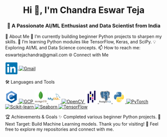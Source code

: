 <h1 align="center">Hi 👋, I'm Chandra Eswar Teja</h1> <h3 align="center">🚀 A Passionate AI/ML Enthusiast and Data Scientist from India</h3> <p align="center"> </p>
🌱 About Me
🔭 I’m currently building beginner Python projects to sharpen my skills.
🌱 I’m learning Python modules like TensorFlow, Keras, and SciPy.
💡 Exploring AI/ML and Data Science concepts.
📫 How to reach me: eswartejachandra@gmail.com
🌐 Connect with Me
<p align="left"> <a href="https://www.linkedin.com/in/eswartejachandra/" target="blank"> <img align="center" src="https://raw.githubusercontent.com/devicons/devicon/master/icons/linkedin/linkedin-original.svg" alt="LinkedIn" width="40" height="40"/> </a> <a href="mailto:eswartejachandra@gmail.com"> <img align="center" src="https://img.icons8.com/color/48/000000/gmail.png" alt="Gmail" width="40" height="40"/> </a> </p>
🛠️ Languages and Tools
<p align="left"> <a href="https://www.cprogramming.com/" target="_blank" rel="noreferrer"> <img src="https://raw.githubusercontent.com/devicons/devicon/master/icons/c/c-original.svg" alt="C" width="40" height="40"/> </a> <a href="https://cloud.google.com" target="_blank" rel="noreferrer"> <img src="https://www.vectorlogo.zone/logos/google_cloud/google_cloud-icon.svg" alt="GCP" width="40" height="40"/> </a> <a href="https://www.mongodb.com/" target="_blank" rel="noreferrer"> <img src="https://raw.githubusercontent.com/devicons/devicon/master/icons/mongodb/mongodb-original-wordmark.svg" alt="MongoDB" width="40" height="40"/> </a> <a href="https://www.mysql.com/" target="_blank" rel="noreferrer"> <img src="https://raw.githubusercontent.com/devicons/devicon/master/icons/mysql/mysql-original-wordmark.svg" alt="MySQL" width="40" height="40"/> </a> <a href="https://opencv.org/" target="_blank" rel="noreferrer"> <img src="https://www.vectorlogo.zone/logos/opencv/opencv-icon.svg" alt="OpenCV" width="40" height="40"/> </a> <a href="https://pandas.pydata.org/" target="_blank" rel="noreferrer"> <img src="https://raw.githubusercontent.com/devicons/devicon/2ae2a900d2f041da66e950e4d48052658d850630/icons/pandas/pandas-original.svg" alt="Pandas" width="40" height="40"/> </a> <a href="https://www.postgresql.org" target="_blank" rel="noreferrer"> <img src="https://raw.githubusercontent.com/devicons/devicon/master/icons/postgresql/postgresql-original-wordmark.svg" alt="PostgreSQL" width="40" height="40"/> </a> <a href="https://www.python.org" target="_blank" rel="noreferrer"> <img src="https://raw.githubusercontent.com/devicons/devicon/master/icons/python/python-original.svg" alt="Python" width="40" height="40"/> </a> <a href="https://pytorch.org/" target="_blank" rel="noreferrer"> <img src="https://www.vectorlogo.zone/logos/pytorch/pytorch-icon.svg" alt="PyTorch" width="40" height="40"/> </a> <a href="https://scikit-learn.org/" target="_blank" rel="noreferrer"> <img src="https://upload.wikimedia.org/wikipedia/commons/0/05/Scikit_learn_logo_small.svg" alt="Scikit-learn" width="40" height="40"/> </a> <a href="https://seaborn.pydata.org/" target="_blank" rel="noreferrer"> <img src="https://seaborn.pydata.org/_images/logo-mark-lightbg.svg" alt="Seaborn" width="40" height="40"/> </a> <a href="https://www.tensorflow.org" target="_blank" rel="noreferrer"> <img src="https://www.vectorlogo.zone/logos/tensorflow/tensorflow-icon.svg" alt="TensorFlow" width="40" height="40"/> </a> </p>

🏆 Achievements & Goals
✨ Completed various beginner Python projects.
🎯 Next Target: Build Machine Learning models.
Thank you for visiting! 🎉 Feel free to explore my repositories and connect with me.

